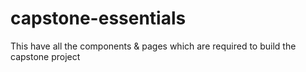 # capstone-essentials
 This have all the components & pages which are required to build the capstone project
